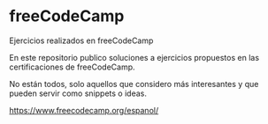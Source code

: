 # freeCodeCamp
Ejercicios realizados en freeCodeCamp

En este repositorio publico soluciones a ejercicios propuestos en las certificaciones de freeCodeCamp.

No están todos, solo aquellos que considero más interesantes y que pueden servir como snippets o ideas.

https://www.freecodecamp.org/espanol/
